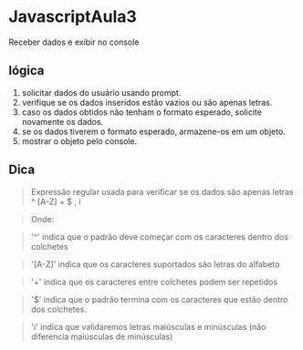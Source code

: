 # JavascriptAula3
Receber dados e exibir no console

## lógica 

1. solicitar dados do usuário usando prompt.
2. verifique se os dados inseridos estão vazios ou são apenas letras.
3. caso os dados obtidos não tenham o formato esperado, solicite novamente os dados.
4. se os dados tiverem o formato esperado, armazene-os em um objeto.
5. mostrar o objeto pelo console.


## Dica 

>Expressão regular usada para verificar se os dados são apenas letras
>^ [A-Z] + $ , i

>Onde:

>'^' indica que o padrão deve começar com os caracteres dentro dos colchetes

>'[A-Z]' indica que os caracteres suportados são letras do alfabeto

>'+' indica que os caracteres entre colchetes podem ser repetidos

>'$' indica que o padrão termina com os caracteres que estão dentro dos colchetes.

>'i' indica que validaremos letras maiúsculas e minúsculas (não diferencia maiúsculas de minúsculas) 

